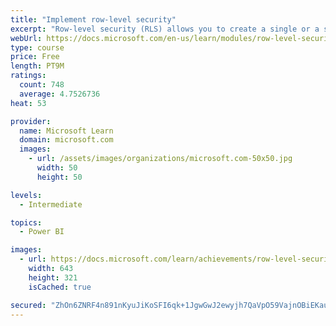 ```yaml
---
title: "Implement row-level security"
excerpt: "Row-level security (RLS) allows you to create a single or a set of reports that targets data for a specific user. In this module, you will learn how to implement RLS by using either a static or dynamic method and how Microsoft Power BI simplifies testing RLS in Power BI Desktop and Power BI service."
webUrl: https://docs.microsoft.com/en-us/learn/modules/row-level-security-power-bi/
type: course
price: Free
length: PT9M
ratings:
  count: 748
  average: 4.7526736
heat: 53

provider:
  name: Microsoft Learn
  domain: microsoft.com
  images:
    - url: /assets/images/organizations/microsoft.com-50x50.jpg
      width: 50
      height: 50

levels:
  - Intermediate

topics:
  - Power BI

images:
  - url: https://docs.microsoft.com/learn/achievements/row-level-security-power-bi-social.png
    width: 643
    height: 321
    isCached: true

secured: "ZhOn6ZNRF4n891nKyuJiKoSFI6qk+1JgwGwJ2ewyjh7QaVpO59VajnOBiEKaugLClJxeozmPqgKN/9pVld1atZ5fB8Rplz/xolU2qGM2v/ryRZ4Ynf+2BuRocjLz8ItKGtI9AVyL8Q8g/rCw8B6f3oA7Rcxsr2kC6qMeQQqpzsd/KzD2FjXvFUe5pjs9xyjSWZ6PJc0INvf1um4UD1vJoA0HO6kjdGSkALH19F9OJai65w+edzKRVRUFbvYnBHgFnimI+bWnQUnFFGXUJ7Sa0vSdoldKoU9dipihDq8Vnwm6SPQSnxYpISLSA5KsMiNnPWJQDbRh1UJ6dQ/vClZZwCAtIzBqjYktIWt/3P7Sc+ilURREAdT4pdDHfUpM6pHzHPjmpgQqc15jNjIo4M4WR5f2xm+RUS7PMLX+zk07ZQE=;M8oOEM9nqugqQSgzz/pRnA=="
---
```


